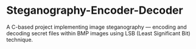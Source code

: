 # Steganography-Encoder-Decoder
A C-based project implementing image steganography — encoding and decoding secret files within BMP images using LSB (Least Significant Bit) technique.
